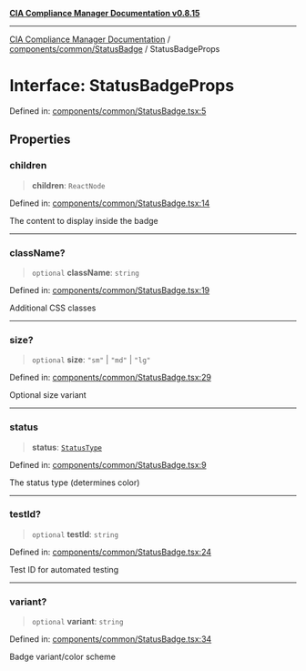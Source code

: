 [**CIA Compliance Manager Documentation v0.8.15**](../../../../README.md)

***

[CIA Compliance Manager Documentation](../../../../modules.md) / [components/common/StatusBadge](../README.md) / StatusBadgeProps

# Interface: StatusBadgeProps

Defined in: [components/common/StatusBadge.tsx:5](https://github.com/Hack23/cia-compliance-manager/blob/50a3bb1fa64948444e36c06fee075b5043350db0/src/components/common/StatusBadge.tsx#L5)

## Properties

### children

> **children**: `ReactNode`

Defined in: [components/common/StatusBadge.tsx:14](https://github.com/Hack23/cia-compliance-manager/blob/50a3bb1fa64948444e36c06fee075b5043350db0/src/components/common/StatusBadge.tsx#L14)

The content to display inside the badge

***

### className?

> `optional` **className**: `string`

Defined in: [components/common/StatusBadge.tsx:19](https://github.com/Hack23/cia-compliance-manager/blob/50a3bb1fa64948444e36c06fee075b5043350db0/src/components/common/StatusBadge.tsx#L19)

Additional CSS classes

***

### size?

> `optional` **size**: `"sm"` \| `"md"` \| `"lg"`

Defined in: [components/common/StatusBadge.tsx:29](https://github.com/Hack23/cia-compliance-manager/blob/50a3bb1fa64948444e36c06fee075b5043350db0/src/components/common/StatusBadge.tsx#L29)

Optional size variant

***

### status

> **status**: [`StatusType`](../type-aliases/StatusType.md)

Defined in: [components/common/StatusBadge.tsx:9](https://github.com/Hack23/cia-compliance-manager/blob/50a3bb1fa64948444e36c06fee075b5043350db0/src/components/common/StatusBadge.tsx#L9)

The status type (determines color)

***

### testId?

> `optional` **testId**: `string`

Defined in: [components/common/StatusBadge.tsx:24](https://github.com/Hack23/cia-compliance-manager/blob/50a3bb1fa64948444e36c06fee075b5043350db0/src/components/common/StatusBadge.tsx#L24)

Test ID for automated testing

***

### variant?

> `optional` **variant**: `string`

Defined in: [components/common/StatusBadge.tsx:34](https://github.com/Hack23/cia-compliance-manager/blob/50a3bb1fa64948444e36c06fee075b5043350db0/src/components/common/StatusBadge.tsx#L34)

Badge variant/color scheme
